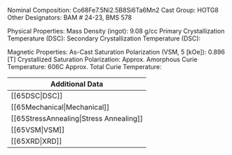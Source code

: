 Nominal Composition: Co68Fe7.5Ni2.5B8Si6Ta6Mn2
Cast Group: HOTG8
Other Designators: BAM # 24-23, BMS 578
 
Physical Properties:
Mass Density (ingot): 9.08 g/cc
 Primary Crystallization Temperature (DSC):
Secondary Crystallization Temperature (DSC):

Magnetic Properties:
As-Cast Saturation Polarization (VSM, 5 [kOe]): 0.896 [T]
Crystallized Saturation Polarization: 
Approx. Amorphous Curie Temperature: 606C
Approx. Total Curie Temperature: 

| Additional Data                         |
| --------------------------------------- |
| [[65DSC\|DSC]]                          |
| [[65Mechanical\|Mechanical]]            |
| [[65StressAnnealing\|Stress Annealing]] |
| [[65VSM\|VSM]]                          |
| [[65XRD\|XRD]]                          |
